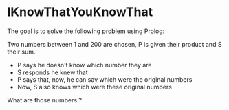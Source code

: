 # IKnowThatYouKnowThat

The goal is to solve the following problem using Prolog:

Two numbers between 1 and 200 are chosen, P is given their product and S their sum.
* P says he doesn't know which number they are
* S responds he knew that
* P says that, now, he can say which were the original numbers
* Now, S also knows which were these original numbers

What are those numbers ?